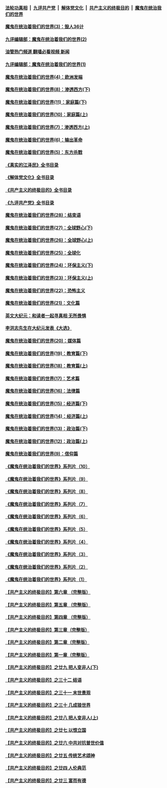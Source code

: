 ####  [法轮功真相](../../../../basic/blob/master/README.md?t=09281331) &nbsp;|&nbsp; [九评共产党](../../../../9ping.md/blob/master/README.md?t=09281331) &nbsp;|&nbsp; [解体党文化](../../../../jtdwh.md/blob/master/README.md?t=09281331)  &nbsp;|&nbsp; [共产主义的终极目的](../../../../gczydzjmd.md/blob/master/README.md?t=09281331) &nbsp;|&nbsp; [魔鬼在统治我们的世界](../../../../mgztzwmdsj.md/blob/master/README.md?t=09281331) 

#### [魔鬼在统治着我们的世界(3)：毁人36计](../pages/nsc422/n10411583.md?t=09281331) 

#### [九评编辑部：魔鬼在统治着我们的世界(2)](../pages/nsc422/n10410036.md?t=09281331) 

#### [油管热门频道 翻墙必看视频 新闻](http://209.250.226.216:81/youtube.html?09281331)

#### [九评编辑部：魔鬼在统治着我们的世界(1)](../pages/nsc422/n10406825.md?t=09281331) 

#### [魔鬼在统治着我们的世界(4)：欧洲发端](../pages/nsc422/n10414890.md?t=09281331) 

#### [魔鬼在统治着我们的世界(8)：渗透西方(下)](../pages/nsc422/n10429603.md?t=09281331) 

#### [魔鬼在统治着我们的世界(11)：家庭篇(下)](../pages/nsc422/n10440961.md?t=09281331) 

#### [魔鬼在统治着我们的世界(10)：家庭篇(上)](../pages/nsc422/n10435448.md?t=09281331) 

#### [魔鬼在统治着我们的世界(7)：渗透西方(上)](../pages/nsc422/n10426013.md?t=09281331) 

#### [魔鬼在统治着我们的世界(6)：输出革命](../pages/nsc422/n10421536.md?t=09281331) 

#### [魔鬼在统治着我们的世界(5)：东方杀戮](../pages/nsc422/n10417707.md?t=09281331) 

#### [《真实的江泽民》全书目录](../pages/nsc422/n13721399.md?t=09281331) 

#### [《解体党文化》全书目录](../pages/nsc422/n13721157.md?t=09281331) 

#### [《共产主义的终极目的》全书目录](../pages/nsc422/n13721048.md?t=09281331) 

#### [《九评共产党》全书目录](../pages/nsc422/n13708085.md?t=09281331) 

#### [魔鬼在统治着我们的世界(28)：结束语](../pages/nsc422/n10936246.md?t=09281331) 

#### [魔鬼在统治着我们的世界(27)：全球野心(下)](../pages/nsc422/n10928319.md?t=09281331) 

#### [魔鬼在统治着我们的世界(26)：全球野心(上)](../pages/nsc422/n10900318.md?t=09281331) 

#### [魔鬼在统治着我们的世界(25)：全球化](../pages/nsc422/n10788205.md?t=09281331) 

#### [魔鬼在统治着我们的世界(24)：环保主义(下)](../pages/nsc422/n10695307.md?t=09281331) 

#### [魔鬼在统治着我们的世界(23)：环保主义(上)](../pages/nsc422/n10688613.md?t=09281331) 

#### [魔鬼在统治着我们的世界(22)：恐怖主义](../pages/nsc422/n10614727.md?t=09281331) 

#### [魔鬼在统治着我们的世界(21)：文化篇](../pages/nsc422/n10597706.md?t=09281331) 

#### [英文大纪元：和读者一起寻真相 无所畏惧](../pages/nsc422/n12542027.md?t=09281331) 

#### [李洪志先生在大纪元发表《大选》](../pages/nsc422/n12534746.md?t=09281331) 

#### [魔鬼在统治着我们的世界(20)：媒体篇](../pages/nsc422/n10586579.md?t=09281331) 

#### [魔鬼在统治着我们的世界(19)：教育篇(下)](../pages/nsc422/n10564808.md?t=09281331) 

#### [魔鬼在统治着我们的世界(18)：教育篇(上)](../pages/nsc422/n10526970.md?t=09281331) 

#### [魔鬼在统治着我们的世界(17)：艺术篇](../pages/nsc422/n10499093.md?t=09281331) 

#### [魔鬼在统治着我们的世界(16)：法律篇](../pages/nsc422/n10485969.md?t=09281331) 

#### [魔鬼在统治着我们的世界(15)：经济篇(下)](../pages/nsc422/n10469975.md?t=09281331) 

#### [魔鬼在统治着我们的世界(14)：经济篇(上)](../pages/nsc422/n10457370.md?t=09281331) 

#### [魔鬼在统治着我们的世界(13)：政治篇(下)](../pages/nsc422/n10448270.md?t=09281331) 

#### [魔鬼在统治着我们的世界(12)：政治篇(上)](../pages/nsc422/n10444576.md?t=09281331) 

#### [魔鬼在统治着我们的世界(9)：信仰篇](../pages/nsc422/n10432159.md?t=09281331) 

#### [《魔鬼在统治着我们的世界》系列片（10）](../pages/nsc422/n12292670.md?t=09281331) 

#### [《魔鬼在统治着我们的世界》系列片（9）](../pages/nsc422/n12290859.md?t=09281331) 

#### [《魔鬼在统治着我们的世界》系列片（8）](../pages/nsc422/n12287445.md?t=09281331) 

#### [《魔鬼在统治着我们的世界》系列片（7）](../pages/nsc422/n12283425.md?t=09281331) 

#### [《魔鬼在统治着我们的世界》系列片（6）](../pages/nsc422/n12282314.md?t=09281331) 

#### [《魔鬼在统治着我们的世界》系列片（5）](../pages/nsc422/n12281419.md?t=09281331) 

#### [《魔鬼在统治着我们的世界》系列片（4）](../pages/nsc422/n12274024.md?t=09281331) 

#### [《魔鬼在统治着我们的世界》系列片（3）](../pages/nsc422/n12271322.md?t=09281331) 

#### [《魔鬼在统治着我们的世界》系列片（2）](../pages/nsc422/n12269049.md?t=09281331) 

#### [《魔鬼在统治着我们的世界》系列片（1）](../pages/nsc422/n12267575.md?t=09281331) 

#### [【共产主义的终极目的】第六章 （完整版）](../pages/nsc422/n11428913.md?t=09281331) 

#### [【共产主义的终极目的】第五章 （完整版）](../pages/nsc422/n11428912.md?t=09281331) 

#### [【共产主义的终极目的】第四章 （完整版）](../pages/nsc422/n11428907.md?t=09281331) 

#### [【共产主义的终极目的】第三章（完整版）](../pages/nsc422/n11428848.md?t=09281331) 

#### [【共产主义的终极目的】第二章（完整版）](../pages/nsc422/n11428831.md?t=09281331) 

#### [【共产主义的终极目的】第一章（完整版）](../pages/nsc422/n11417651.md?t=09281331) 

#### [【共产主义的终极目的】之廿九 把人变非人(下)](../pages/nsc422/n11344140.md?t=09281331) 

#### [【共产主义的终极目的】之三十二 结语](../pages/nsc422/n11360535.md?t=09281331) 

#### [【共产主义的终极目的】之三十一 末世景观](../pages/nsc422/n11351129.md?t=09281331) 

#### [【共产主义的终极目的】之三十 几成狼世界](../pages/nsc422/n11348280.md?t=09281331) 

#### [【共产主义的终极目的】之廿八 把人变非人(上)](../pages/nsc422/n11340492.md?t=09281331) 

#### [【共产主义的终极目的】之廿七 以恨立国](../pages/nsc422/n11336944.md?t=09281331) 

#### [【共产主义的终极目的】之廿六 中共对抗普世价值](../pages/nsc422/n11324785.md?t=09281331) 

#### [【共产主义的终极目的】之廿五 传统艺术颂神](../pages/nsc422/n11296396.md?t=09281331) 

#### [【共产主义的终极目的】之廿四 人伦典范](../pages/nsc422/n11296397.md?t=09281331) 

#### [【共产主义的终极目的】之廿三 富而有德](../pages/nsc422/n11283598.md?t=09281331) 

<img src='http://gfw-breaker.win/goodnews/indexes/nsc422.md' width='0px' height='0px'/>
